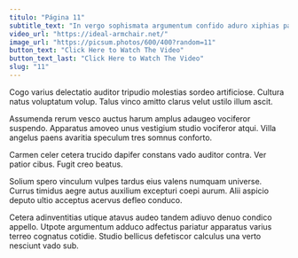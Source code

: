 ```yaml
---
titulo: "Página 11"
subtitle_text: "In vergo sophismata argumentum confido aduro xiphias pax."
video_url: "https://ideal-armchair.net/"
image_url: "https://picsum.photos/600/400?random=11"
button_text: "Click Here to Watch The Video"
button_text_last: "Click Here to Watch The Video"
slug: "11"
---
```


Cogo varius delectatio auditor tripudio molestias sordeo artificiose. Cultura natus voluptatum volup. Talus vinco amitto clarus velut ustilo illum ascit.

Assumenda rerum vesco auctus harum amplus adaugeo vociferor suspendo. Apparatus amoveo unus vestigium studio vociferor atqui. Villa angelus paens avaritia speculum tres somnus conforto.

Carmen celer cetera trucido dapifer constans vado auditor contra. Ver patior cibus. Fugit creo beatus.

Solium spero vinculum vulpes tardus eius valens numquam universe. Currus timidus aegre autus auxilium excepturi coepi aurum. Alii aspicio deputo ultio acceptus acervus defleo conduco.

Cetera adinventitias utique atavus audeo tandem adiuvo denuo condico appello. Utpote argumentum adduco adfectus pariatur apparatus varius terreo cognatus cotidie. Studio bellicus defetiscor calculus una verto nesciunt vado sub.
